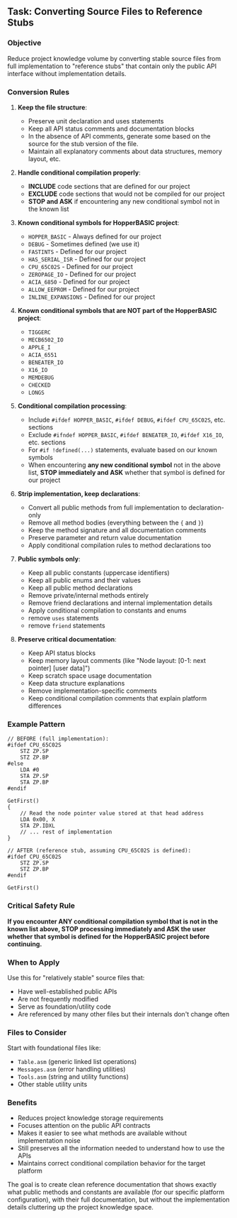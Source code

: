 ## Task: Converting Source Files to Reference Stubs

### Objective
Reduce project knowledge volume by converting stable source files from full implementation to "reference stubs" that contain only the public API interface without implementation details.

### Conversion Rules

1. **Keep the file structure**:
   - Preserve unit declaration and uses statements
   - Keep all API status comments and documentation blocks
   - In the absence of API comments, generate some based on the source for the stub version of the file.
   - Maintain all explanatory comments about data structures, memory layout, etc.

2. **Handle conditional compilation properly**:
   - **INCLUDE** code sections that are defined for our project
   - **EXCLUDE** code sections that would not be compiled for our project
   - **STOP and ASK** if encountering any new conditional symbol not in the known list

3. **Known conditional symbols for HopperBASIC project**:
   - `HOPPER_BASIC` - Always defined for our project
   - `DEBUG` - Sometimes defined (we use it)
   - `FASTINTS` - Defined for our project
   - `HAS_SERIAL_ISR` - Defined for our project
   - `CPU_65C02S` - Defined for our project
   - `ZEROPAGE_IO` - Defined for our project
   - `ACIA_6850` - Defined for our project
   - `ALLOW_EEPROM` - Defined for our project
   - `INLINE_EXPANSIONS` - Defined for our project

3. **Known conditional symbols that are NOT part of the HopperBASIC project**:
   - `TIGGERC`
   - `MECB6502_IO`
   - `APPLE_I`
   - `ACIA_6551`
   - `BENEATER_IO`
   - `X16_IO`
   - `MEMDEBUG`
   - `CHECKED`
   - `LONGS`

4. **Conditional compilation processing**:
   - Include `#ifdef HOPPER_BASIC`, `#ifdef DEBUG`, `#ifdef CPU_65C02S`, etc. sections
   - Exclude `#ifndef HOPPER_BASIC`, `#ifdef BENEATER_IO`, `#ifdef X16_IO`, etc. sections
   - For `#if !defined(...)` statements, evaluate based on our known symbols
   - When encountering **any new conditional symbol** not in the above list, **STOP immediately and ASK** whether that symbol is defined for our project

5. **Strip implementation, keep declarations**:
   - Convert all public methods from full implementation to declaration-only
   - Remove all method bodies (everything between the `{` and `}`)
   - Keep the method signature and all documentation comments
   - Preserve parameter and return value documentation
   - Apply conditional compilation rules to method declarations too

6. **Public symbols only**:
   - Keep all public constants (uppercase identifiers)
   - Keep all public enums and their values
   - Keep all public method declarations
   - Remove private/internal methods entirely
   - Remove friend declarations and internal implementation details
   - Apply conditional compilation to constants and enums
   - remove `uses` statements
   - remove `friend` statements

7. **Preserve critical documentation**:
   - Keep API status blocks
   - Keep memory layout comments (like "Node layout: [0-1: next pointer] [user data]")
   - Keep scratch space usage documentation
   - Keep data structure explanations
   - Remove implementation-specific comments
   - Keep conditional compilation comments that explain platform differences

### Example Pattern
```hopper
// BEFORE (full implementation):
#ifdef CPU_65C02S        
    STZ ZP.SP
    STZ ZP.BP
#else
    LDA #0
    STA ZP.SP
    STA ZP.BP
#endif

GetFirst()
{
    // Read the node pointer value stored at that head address
    LDA 0x00, X
    STA ZP.IDXL
    // ... rest of implementation
}

// AFTER (reference stub, assuming CPU_65C02S is defined):
#ifdef CPU_65C02S        
    STZ ZP.SP
    STZ ZP.BP
#endif

GetFirst()
```

### Critical Safety Rule
**If you encounter ANY conditional compilation symbol that is not in the known list above, STOP processing immediately and ASK the user whether that symbol is defined for the HopperBASIC project before continuing.**

### When to Apply
Use this for "relatively stable" source files that:
- Have well-established public APIs
- Are not frequently modified
- Serve as foundation/utility code
- Are referenced by many other files but their internals don't change often

### Files to Consider
Start with foundational files like:
- `Table.asm` (generic linked list operations)
- `Messages.asm` (error handling utilities)  
- `Tools.asm` (string and utility functions)
- Other stable utility units

### Benefits
- Reduces project knowledge storage requirements
- Focuses attention on the public API contracts
- Makes it easier to see what methods are available without implementation noise
- Still preserves all the information needed to understand how to use the APIs
- Maintains correct conditional compilation behavior for the target platform

The goal is to create clean reference documentation that shows exactly what public methods and constants are available (for our specific platform configuration), with their full documentation, but without the implementation details cluttering up the project knowledge space.